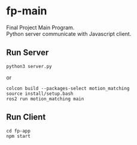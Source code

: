# fp-main

Final Project Main Program.\
Python server communicate with Javascript client.

## Run Server

```
python3 server.py
```
or
```
colcon build --packages-select motion_matching
source install/setup.bash
ros2 run motion_matching main
```

## Run Client

```
cd fp-app
npm start
```
